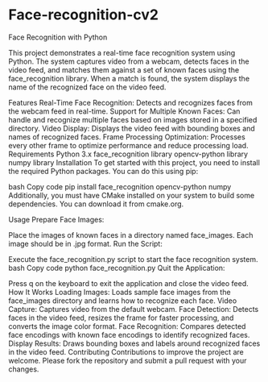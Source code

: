 # Face-recognition-cv2
Face Recognition with Python



This project demonstrates a real-time face recognition system using Python. The system captures video from a webcam, detects faces in the video feed, and matches them against a set of known faces using the face_recognition library. When a match is found, the system displays the name of the recognized face on the video feed.

Features
Real-Time Face Recognition: Detects and recognizes faces from the webcam feed in real-time.
Support for Multiple Known Faces: Can handle and recognize multiple faces based on images stored in a specified directory.
Video Display: Displays the video feed with bounding boxes and names of recognized faces.
Frame Processing Optimization: Processes every other frame to optimize performance and reduce processing load.
Requirements
Python 3.x
face_recognition library
opencv-python library
numpy library
Installation
To get started with this project, you need to install the required Python packages. You can do this using pip:

bash
Copy code
pip install face_recognition opencv-python numpy
Additionally, you must have CMake installed on your system to build some dependencies. You can download it from cmake.org.

Usage
Prepare Face Images:

Place the images of known faces in a directory named face_images. Each image should be in .jpg format.
Run the Script:

Execute the face_recognition.py script to start the face recognition system.
bash
Copy code
python face_recognition.py
Quit the Application:

Press q on the keyboard to exit the application and close the video feed.
How It Works
Loading Images: Loads sample face images from the face_images directory and learns how to recognize each face.
Video Capture: Captures video from the default webcam.
Face Detection: Detects faces in the video feed, resizes the frame for faster processing, and converts the image color format.
Face Recognition: Compares detected face encodings with known face encodings to identify recognized faces.
Display Results: Draws bounding boxes and labels around recognized faces in the video feed.
Contributing
Contributions to improve the project are welcome. Please fork the repository and submit a pull request with your changes.
